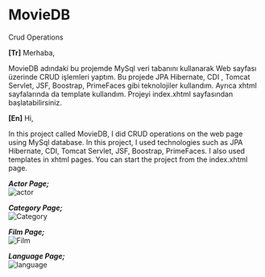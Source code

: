 # MovieDB
Crud Operations

<b>[Tr]</b>
Merhaba,

MovieDB adındaki bu projemde MySql veri tabanını kullanarak Web sayfası üzerinde CRUD işlemleri yaptım. Bu projede JPA Hibernate, CDI , Tomcat Servlet, JSF, Boostrap, PrimeFaces gibi teknolojiler kullandım. Ayrıca xhtml sayfalarında da template kullandım. Projeyi index.xhtml sayfasından başlatabilirsiniz.

<b>[En]</b>
Hi,

In this project called MovieDB, I did CRUD operations on the web page using MySql database. In this project, I used technologies such as JPA Hibernate, CDI, Tomcat Servlet, JSF, Boostrap, PrimeFaces. I also used templates in xhtml pages. You can start the project from the index.xhtml page.

 <i><b>Actor Page;</b></i><br/>
![actor](https://user-images.githubusercontent.com/121702279/224959414-a6fb03e3-9876-4a1f-84c1-d04b44189ec7.png)<br/>

<i><b>Category Page;</b></i><br/>
![Category](https://user-images.githubusercontent.com/121702279/224960219-3fad96bf-3310-44cd-9187-8f063172ae79.png)<br/>

<i><b>Film Page;</b></i><br/>
![Film](https://user-images.githubusercontent.com/121702279/224960228-bc80fdc5-0d99-4db2-adb6-28fe78159ec7.png)<br/>

<i><b>Language Page;</b></i><br/>
![language](https://user-images.githubusercontent.com/121702279/224960240-5fd830fa-8ab5-4350-a607-4e05fad1708a.png)<br/>
